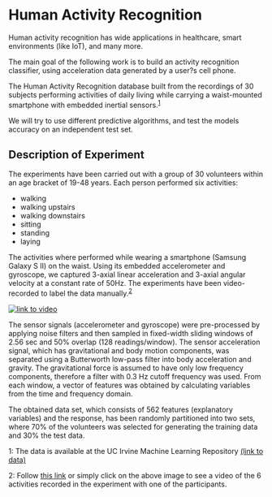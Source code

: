 # Human Activity Recognition

Human activity recognition has wide applications in healthcare, smart environments (like IoT), and many more.

The main goal of the following work is to build an activity recognition classifier, using acceleration data generated by a user?s cell phone. 

The Human Activity Recognition database built from the recordings of 30 subjects performing activities of daily living while carrying a waist-mounted smartphone with embedded inertial sensors.<sup>[1](#myfootnote1)</sup>

We will try to use different predictive algorithms, and test the models accuracy on an independent test set. 

## Description of Experiment

The experiments have been carried out with a group of 30 volunteers within an age bracket of 19-48 years. Each person performed six activities:

  - walking 
  - walking upstairs
  - walking downstairs
  - sitting
  - standing
  - laying 
  
The activities where performed while wearing a smartphone (Samsung Galaxy S II) on the waist. Using its embedded accelerometer and gyroscope, we captured 3-axial linear acceleration and 3-axial angular velocity at a constant rate of 50Hz. The experiments have been video-recorded to label the data manually.<sup>[2](#myfootnote1)</sup>

[![link to video](http://img.youtube.com/vi/XOEN9W05_4A/1.jpg "Experiment Image")](https://www.youtube.com/watch?v=XOEN9W05_4A)

The sensor signals (accelerometer and gyroscope) were pre-processed by applying noise filters and then sampled in fixed-width sliding windows of 2.56 sec and 50% overlap (128 readings/window). The sensor acceleration signal, which has gravitational and body motion components, was separated using a Butterworth low-pass filter into body acceleration and gravity. The gravitational force is assumed to have only low frequency components, therefore a filter with 0.3 Hz cutoff frequency was used. From each window, a vector of features was obtained by calculating variables from the time and frequency domain.

The obtained data set, which consists of 562 features (explanatory variables) and the response, has been randomly partitioned into two sets, where 70% of the volunteers was selected for generating the training data and 30% the test data.


<a name="myfootnote1">1</a>: The data is available at the UC Irvine Machine Learning Repository [(link to data)](https://archive.ics.uci.edu/ml/datasets/Human+Activity+Recognition+Using+Smartphones)

<a name="myfootnote1">2</a>: Follow 
[this link](https://www.youtube.com/watch?v=XOEN9W05_4A&feature=youtu.be) 
or simply click on the above image to see a video of the 6 activities recorded in the experiment with one of the participants. 
